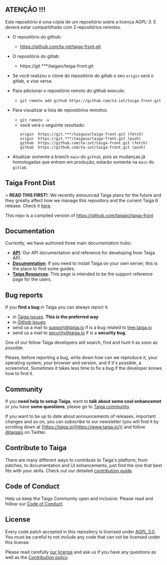 ## ATENÇÃO !!!
Este repositório é uma cópia de um repositório sobre a licença AGPL-3. E deverá estar compartilhado com 2 repositórios remotos.

* O repositório do github:
    * https://github.com/ta-iot/taiga-front.git
* O repositório do gitlab:
    * https://git.***/taigaio/taiga-front.git

* Se você realizou o clone do repositório do gitlab o seu `origin` será o gitlab, e vise versa.

* Para adicionar o repositório remoto do github execute:
    * `git remote add github https://github.com/ta-iot/taiga-front.git`

* Para visualizar a lista de repositórios remotos:
    * `git remote -v` 
    * você verá o seguinte resultado:
        ```
        origin  https://git.***/taigaio/taiga-front.git (fetch)
        origin  https://git.***/taigaio/taiga-front.git (push)
        github  https://github.com/ta-iot/taiga-front.git (fetch)
        github  https://github.com/ta-iot/taiga-front.git (push)
        ```

* Atualizar somente a branch `main` do `github`, pois as mudanças já homologadas que entram em produção, estarão somente na `main` do `gitlab`.

## Taiga Front Dist

&gt; **READ THIS FIRST!**: We recently announced Taiga plans for the future and they greatly affect how we manage this repository and the current Taiga 6 release. Check it [here](https://blog.taiga.io/announcing_taiganext.html).

This repo is a compiled versión of https://github.com/taigaio/taiga-front

## Documentation

Currently, we have authored three main documentation hubs:

- **[API](https://docs.taiga.io/api.html)**: Our API documentation and reference for developing from Taiga API.
- **[Documentation](https://docs.taiga.io/)**: If you need to install Taiga on your own server, this is the place to find some guides.
- **[Taiga Resources](https://resources.taiga.io)**: This page is intended to be the support reference page for the users.

## Bug reports

If you **find a bug** in Taiga you can always report it:

- in [Taiga issues](https://tree.taiga.io/project/taiga/issues). **This is the preferred way**
- in [Github issues](https://github.com/taigaio/taiga-front-dist/issues)
- send us a mail to support@taiga.io if is a bug related to [tree.taiga.io](https://tree.taiga.io)
- send us a mail to security@taiga.io if is a **security bug**.

One of our fellow Taiga developers will search, find and hunt it as soon as possible.

Please, before reporting a bug, write down how can we reproduce it, your operating system, your browser and version, and if it's possible, a screenshot. Sometimes it takes less time to fix a bug if the developer knows how to find it.

## Community

If you **need help to setup Taiga**, want to **talk about some cool enhancemnt** or you have **some questions**, please go to [Taiga community](https://community.taiga.io/).

If you want to be up to date about announcements of releases, important changes and so on, you can subscribe to our newsletter (you will find it by scrolling down at [https://taiga.io](https://www.taiga.io/)) and follow [@taigaio](https://twitter.com/taigaio) on Twitter.

## Contribute to Taiga

There are many different ways to contribute to Taiga's platform, from patches, to documentation and UI enhancements, just find the one that best fits with your skills. Check out our detailed [contribution guide](https://community.taiga.io/t/how-can-i-contribute/159#code-patches-enhacements-3).

## Code of Conduct

Help us keep the Taiga Community open and inclusive. Please read and follow our [Code of Conduct](https://github.com/taigaio/code-of-conduct/blob/main/CODE_OF_CONDUCT.md).

## License

Every code patch accepted in this repository is licensed under [AGPL 3.0](LICENSE). You must be careful to not include any code that can not be licensed under this license.

Please read carefully [our license](LICENSE) and ask us if you have any questions as well as the [Contribution policy](https://github.com/taigaio/taiga-front-dist/blob/main/CONTRIBUTING.md).
